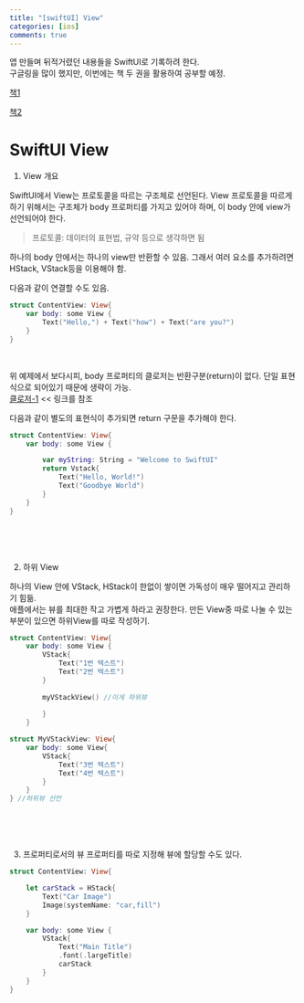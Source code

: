 ```yaml
---
title: "[swiftUI] View"
categories: [ios]
comments: true
---
```



앱 만들며 뒤적거렸던 내용들을 SwiftUI로 기록하려 한다.<br>
구글링을 많이 했지만, 이번에는 책 두 권을 활용하여 공부할 예정. <br>

[책1](/assets/img/swiftuirlqksdml.png)

[책2](/assets/img/sweetswiftuie.png)


# SwiftUI View

1. View 개요

SwiftUI에서 View는 프로토콜을 따르는 구조체로 선언된다. View 프로토콜을 따르게 하기 위해서는 구조체가 body 프로퍼티를 가지고 있어야 하며, 이 body 안에 view가 선언되어야 한다.

> 프로토콜: 데이터의 표현법, 규약 등으로 생각하면 됨 <br>

하나의 body 안에서는 하나의 view만 반환할 수 있음. 그래서 여러 요소를 추가하려면 HStack, VStack등을 이용해야 함.<br>

다음과 같이 연결할 수도 있음.

```swift
struct ContentView: View{
    var body: some View {
        Text("Hello,") + Text("how") + Text("are you?")
    }
}
```
<br>

위 예제에서 보다시피, body 프로퍼티의 클로저는 반환구분(return)이 없다. 단일 표현식으로 되어있기 때문에 생략이 가능.<br>
[클로저-1](https://palrang22.github.io/2023-05/swift10) << 링크를 참조 <br>

다음과 같이 별도의 표현식이 추가되면 return 구문을 추가해야 한다.<br>

```swift
struct ContentView: View{
    var body: some View {

        var myString: String = "Welcome to SwiftUI"
        return Vstack{
            Text("Hello, World!")
            Text("Goodbye World")
        }
    }
}
```
<br><br><br>

2. 하위 View

하나의 View 안에 VStack, HStack이 한없이 쌓이면 가독성이 매우 떨어지고 관리하기 힘듦. <br>
애플에서는 뷰를 최대한 작고 가볍게 하라고 권장한다. 만든 View중 따로 나눌 수 있는 부분이 있으면 하위View를 따로 작성하기.


```swift
struct ContentView: View{
    var body: some View {
        VStack{
            Text("1번 텍스트")
            Text("2번 텍스트")
        }
            
        myVStackView() //이게 하위뷰
            
        }
    }

struct MyVStackView: View{
    var body: some View{
        VStack{
            Text("3번 텍스트")
            Text("4번 텍스트")
        }
    }
} //하위뷰 선언
```
<br><br><br>

3. 프로퍼티로서의 뷰
프로퍼티를 따로 지정해 뷰에 할당할 수도 있다.

```swift
struct ContentView: View{

    let carStack = HStack{
        Text("Car Image")
        Image(systemName: "car,fill")
    }

    var body: some View {
        VStack{
            Text("Main Title")
            .font(.largeTitle)
            carStack
        }
    }
}
```

<br>
